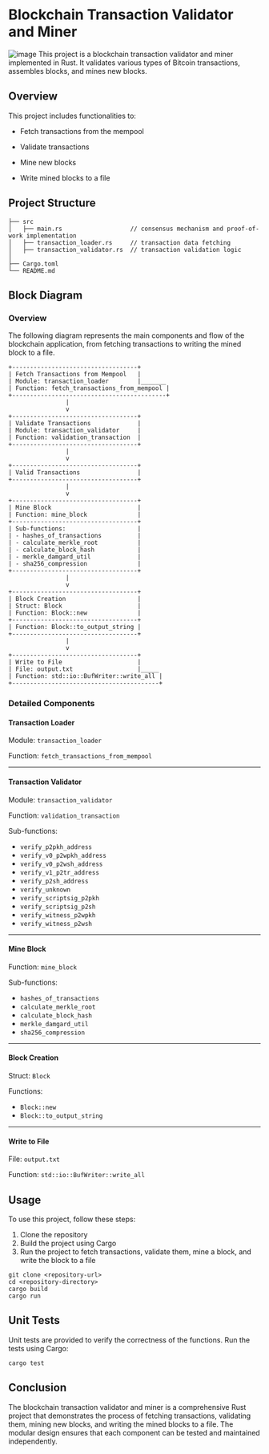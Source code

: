 # Blockchain Transaction Validator and Miner
![image](https://github.com/soumyadeep9474/Transaction_Validation_and_Block_Mining/assets/105192349/b718d23c-e28e-4686-8424-89170b7a72e9)
This project is a blockchain transaction validator and miner implemented in Rust. It validates various types of Bitcoin transactions, assembles blocks, and mines new blocks.

## Overview
This project includes functionalities to:

* Fetch transactions from the mempool

* Validate transactions

* Mine new blocks

* Write mined blocks to a file

## Project Structure
```
├── src
│   ├── main.rs                   // consensus mechanism and proof-of-work implementation
│   ├── transaction_loader.rs     // transaction data fetching
│   ├── transaction_validator.rs  // transaction validation logic 
│                    
├── Cargo.toml
└── README.md
```
## Block Diagram
### Overview
The following diagram represents the main components and flow of the blockchain application, from fetching transactions to writing the mined block to a file.
```
+-----------------------------------+
| Fetch Transactions from Mempool   |
| Module: transaction_loader        |_______
| Function: fetch_transactions_from_mempool |
+-------------------------------------------+
                |
                v
+-----------------------------------+
| Validate Transactions             |
| Module: transaction_validator     |
| Function: validation_transaction  |
+-----------------------------------+
                |
                v
+-----------------------------------+
| Valid Transactions                |
+-----------------------------------+
                |
                v
+-----------------------------------+
| Mine Block                        |
| Function: mine_block              |
+-----------------------------------+
| Sub-functions:                    |
| - hashes_of_transactions          |
| - calculate_merkle_root           |
| - calculate_block_hash            |
| - merkle_damgard_util             |
| - sha256_compression              |
+-----------------------------------+
                |
                v
+-----------------------------------+
| Block Creation                    |
| Struct: Block                     |
| Function: Block::new              |
+-----------------------------------+
| Function: Block::to_output_string |
+-----------------------------------+
                |
                v
+-----------------------------------+
| Write to File                     |
| File: output.txt                  |_____
| Function: std::io::BufWriter::write_all |
+-----------------------------------------+
```
### Detailed Components
#### Transaction Loader

Module: `transaction_loader`

Function: `fetch_transactions_from_mempool`

---

#### Transaction Validator

Module: `transaction_validator`

Function: `validation_transaction`

Sub-functions:
- `verify_p2pkh_address`
- `verify_v0_p2wpkh_address`
- `verify_v0_p2wsh_address`
- `verify_v1_p2tr_address`
- `verify_p2sh_address`
- `verify_unknown`
- `verify_scriptsig_p2pkh`
- `verify_scriptsig_p2sh`
- `verify_witness_p2wpkh`
- `verify_witness_p2wsh`
---

#### Mine Block

Function: `mine_block`

Sub-functions:
- `hashes_of_transactions`
- `calculate_merkle_root`
- `calculate_block_hash`
- `merkle_damgard_util`
- `sha256_compression`
---

#### Block Creation

Struct: `Block`

Functions:
- `Block::new`
- `Block::to_output_string`
---

#### Write to File

File: `output.txt`

Function: `std::io::BufWriter::write_all`

## Usage
To use this project, follow these steps:

1) Clone the repository
2) Build the project using Cargo
3) Run the project to fetch transactions, validate them, mine a block, and write the block to a file
```
git clone <repository-url>
cd <repository-directory>
cargo build
cargo run
```

## Unit Tests
Unit tests are provided to verify the correctness of the functions. Run the tests using Cargo:
```
cargo test
```

## Conclusion
The blockchain transaction validator and miner is a comprehensive Rust project that demonstrates the process of fetching transactions, validating them, mining new blocks, and writing the mined blocks to a file. The modular design ensures that each component can be tested and maintained independently.
